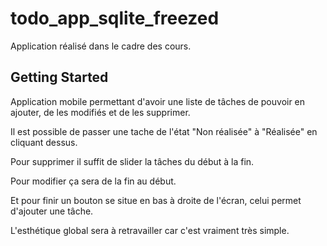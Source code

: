 # todo_app_sqlite_freezed

Application réalisé dans le cadre des cours.

## Getting Started

Application mobile permettant d'avoir une liste de tâches de pouvoir en ajouter, de les modifiés et de les supprimer.

Il est possible de passer une tache de l'état "Non réalisée" à "Réalisée" en cliquant dessus.

Pour supprimer il suffit de slider la tâches du début à la fin.

Pour modifier ça sera de la fin au début.

Et pour finir un bouton se situe en bas à droite de l'écran, celui permet d'ajouter une tâche.

L'esthétique global sera à retravailler car c'est vraiment très simple.
